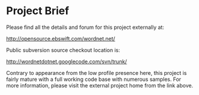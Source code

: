 # Project Brief #

Please find all the details and forum for this project externally at:

http://opensource.ebswift.com/wordnet.net/

Public subversion source checkout location is:

http://wordnetdotnet.googlecode.com/svn/trunk/

Contrary to appearance from the low profile presence here, this project is fairly mature with a full working code base with numerous samples.  For more information, please visit the external project home from the link above.
